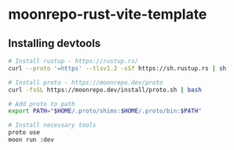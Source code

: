 # moonrepo-rust-vite-template

## Installing devtools

```bash
# Install rustup - https://rustup.rs/
curl --proto '=https' --tlsv1.2 -sSf https://sh.rustup.rs | sh

# Install proto - https://moonrepo.dev/proto
curl -fsSL https://moonrepo.dev/install/proto.sh | bash

# Add proto to path
export PATH="$HOME/.proto/shims:$HOME/.proto/bin:$PATH"

# Install necessary tools
proto use
moon run :dev
```
